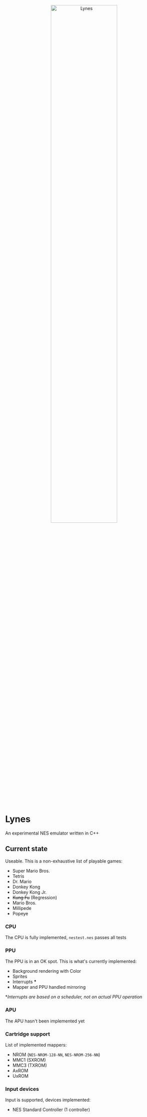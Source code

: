 <p align="center">
  <img width="65%" height="65%" src="https://user-images.githubusercontent.com/15825466/122704016-27e8ea80-d229-11eb-99fc-35961f874bc9.png" alt="Lynes">
</p>

# Lynes
An experimental NES emulator written in C++

## Current state
Useable. This is a non-exhaustive list of playable games:
- Super Mario Bros.
- Tetris
- Dr. Mario
- Donkey Kong
- Donkey Kong Jr.
- ~~Kung Fu~~ (Regression)
- Mario Bros.
- Millipede
- Popeye

### CPU
The CPU is fully implemented, `nestest.nes` passes all tests

### PPU
The PPU is in an OK spot. This is what's currently implemented:
- Background rendering with Color
- Sprites
- Interrupts __*__
- Mapper and PPU handled mirroring
 
**Interrupts are based on a scheduler, not on actual PPU operation*

### APU
The APU hasn't been implemented yet

### Cartridge support
List of implemented mappers:
- NROM (`NES-NROM-128-NN`, `NES-NROM-256-NN`)
- MMC1 (SXROM)
- MMC3 (TXROM)
- AxROM
- UxROM

### Input devices
Input is supported, devices implemented:
- NES Standard Controller (1 controller)
